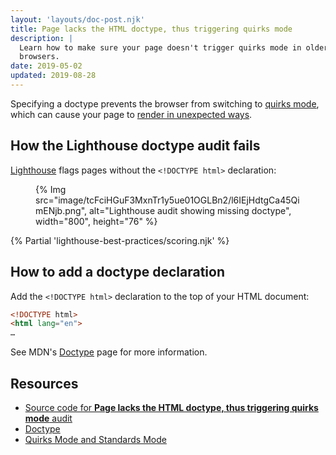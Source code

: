 ```yaml
---
layout: 'layouts/doc-post.njk'
title: Page lacks the HTML doctype, thus triggering quirks mode
description: |
  Learn how to make sure your page doesn't trigger quirks mode in older
  browsers.
date: 2019-05-02
updated: 2019-08-28
---
```


Specifying a doctype prevents the browser from switching to
[quirks mode](https://developer.mozilla.org/docs/Web/HTML/Quirks_Mode_and_Standards_Mode),
which can cause your page to [render in unexpected ways](https://quirks.spec.whatwg.org/#css).

## How the Lighthouse doctype audit fails

[Lighthouse](/docs/lighthouse/overview/) flags pages without the `<!DOCTYPE html>` declaration:

<figure>
  {% Img src="image/tcFciHGuF3MxnTr1y5ue01OGLBn2/l6IEjHdtgCa45QimENjb.png", alt="Lighthouse audit showing missing doctype", width="800", height="76" %}
</figure>

{% Partial 'lighthouse-best-practices/scoring.njk' %}

## How to add a doctype declaration

Add the `<!DOCTYPE html>` declaration to the top of your HTML document:

```html
<!DOCTYPE html>
<html lang="en">
…
```

See MDN's [Doctype](https://developer.mozilla.org/docs/Glossary/Doctype)
page for more information.

## Resources

- [Source code for **Page lacks the HTML doctype, thus triggering quirks mode** audit](https://github.com/GoogleChrome/lighthouse/blob/ecd10efc8230f6f772e672cd4b05e8fbc8a3112d/lighthouse-core/audits/dobetterweb/doctype.js)
- [Doctype](https://developer.mozilla.org/docs/Glossary/Doctype)
- [Quirks Mode and Standards Mode](https://developer.mozilla.org/docs/Web/HTML/Quirks_Mode_and_Standards_Mode)
